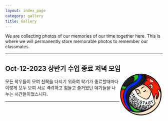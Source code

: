 ```yaml
---
layout: index_page
category: gallery
title: Gallery
---
```


We are collecting photos of our memories of our time together here. This is where we will permanently store memorable photos to remember our classmates. 

<hr>

## Oct-12-2023 상반기 수업 종료 저녁 모임  <img src="https://raw.githubusercontent.com/mothur/logo/master/mothur_RGB.png" align='right' height="139" />

모든 학우들이 모여 친목을 다지기 위하여 학기가 종료할때마다 이렇게 모두 모여
서로 격려하고 힘들고 즐거웠던 얘기들을 나누는 시간들이었스니다. 


<hr>

